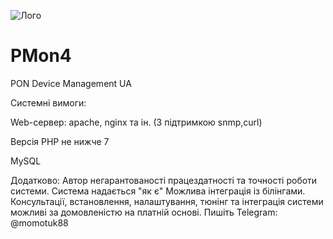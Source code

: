 ![Лого](https://repository-images.githubusercontent.com/598156548/1fc47e09-084e-4703-a462-79dda4e9d2b0)


# PMon4
PON Device Management UA

Системні вимоги:

Web-сервер: apache, nginx та ін. (З підтримкою snmp,curl)

Версія PHP не нижче 7

MySQL

Додатково:
Автор негарантованості працездатності та точності роботи системи.
Система надається "як є"
Можлива інтеграція із білінгами.
Консультації, встановлення, налаштування, тюнінг та інтеграція системи можливі за домовленістю на платній основі. 
Пишіть Telegram: @momotuk88
